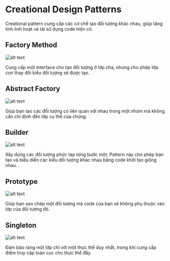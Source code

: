 # Creational Design Patterns
Creational pattern cung cấp các cơ chế tạo đối tượng khác nhau, giúp tăng tính linh hoạt và tái sử dụng code hiện có.

## Factory Method
![alt text](https://github.com/datfake/design-pattern/raw/master/creational-pattern/assets/factory-method-mini.png)

Cung cấp một interface cho tạo đối tượng ở lớp cha, nhưng cho phép lớp con thay đổi kiểu đối tượng sẽ được tạo.

## Abstract Factory
![alt text](https://github.com/datfake/design-pattern/raw/master/creational-pattern/assets/abstract-factory-mini.png)

Giúp bạn tạo các đối tượng có liên quan với nhau trong một nhóm mà không cần chỉ định đến lớp cụ thể của chúng.

## Builder
![alt text](https://github.com/datfake/design-pattern/raw/master/creational-pattern/assets/builder-mini.png)

Xây dựng các đối tượng phức tạp từng bước một. Pattern này cho phép bạn tạo và biểu diễn các kiểu đối tượng khác nhau bằng code khởi tạo giống nhau.

## Prototype
![alt text](https://github.com/datfake/design-pattern/raw/master/creational-pattern/assets/prototype-mini.png)

Giúp bạn sao chép một đối tượng mà code của bạn sẽ không phụ thuộc vào lớp của đối tượng đó.

## Singleton
![alt text](https://github.com/datfake/design-pattern/raw/master/creational-pattern/assets/singleton-mini.png)

Đảm bảo ràng một lớp chỉ với một thực thể duy nhất, trong khi cung cấp điểm truy cập toàn cục cho thực thể đấy.